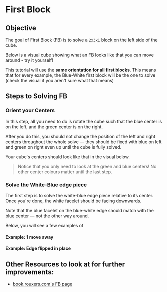 <script type="text/javascript" src="/twistysim.js"></script>
<style type="text/css" rel="stylesheet">
/* modifies the opacity of the cube wireframe */
.ttk-shp-poly {
    stroke-opacity: 0.3;
}
</style>

# First Block

## Objective

The goal of First Block (FB) is to solve a `2x3x1` block on the left side of the cube.

Below is a visual cube showing what an FB looks like that you can move around - try it yourself!

<div id="inf1">
<script type="text/javascript">
  TTk.AlgorithmPuzzle(3)
    .size({width:300, height:300})
    .fc('wttwttwtttttttttttrttrttttttttttttttbbbbbbtttttottottt')
    ('#inf1');
</script>

This tutorial will use the **same orientation for all first blocks**. This means that for every example, the Blue-White first block will be the one to solve (check the visual if you aren't sure what that means)

## Steps to Solving FB

### Orient your Centers

In this step, all you need to do is rotate the cube such that the blue center is on the left, and the green center is on the right.

After you do this, you should not change the position of the left and right centers throughout the whole solve — they should be fixed with blue on left and green on right even up until the cube is fully solved.

Your cube's centers should look like that in the visual below.

<div id="centers">
<script type="text/javascript">
  TTk.AlgorithmPuzzle(3)
    .size({width:300, height:300})
    .fc('tttttttttttttgttttttttttttttttttttttttttbttttttttttttt')
    ('#centers');
</script>

> Notice that you only need to look at the green and blue centers! No other center colours matter until the last step.

### Solve the White-Blue edge piece

The first step is to solve the white-blue edge piece relative to its center. Once you're done, the white facelet should be facing downwards.

Note that the blue facelet on the blue-white edge should match with the blue center — not the other way around.

Below, you will see a few examples of

#### Example: 1 move away

<div id="DL">
<script type="text/javascript">
  TTk.AlgorithmPuzzle(3)
    .size({width:300, height:300})
    .fc('tttwtttttttttgtttttttttttttttttttttttbttbttttttttttttt')
    .case('D2')
    ('#DL');
</script>

#### Example: Edge flipped in place

<div id="DLflip">
<script type="text/javascript">
  TTk.AlgorithmPuzzle(3)
    .size({width:300, height:300})
    .fc('tttwtttttttttgtttttttttttttttttttttttbttbttttttttttttt')
    .case('D F L')
    ('#DLflip');
</script>

## Other Resources to look at for further improvements:

- [book.rouxers.com's FB page](https://book.rouxers.com/fb.html)